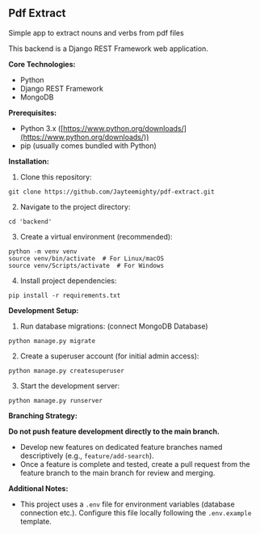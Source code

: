 ##  **Pdf Extract**

Simple app to extract nouns and verbs from pdf files


This backend is a Django REST Framework web application.

**Core Technologies:**

* Python
* Django REST Framework
* MongoDB

**Prerequisites:**

* Python 3.x ([https://www.python.org/downloads/](https://www.python.org/downloads/))
* pip (usually comes bundled with Python)

**Installation:**

1. Clone this repository:

```
git clone https://github.com/Jayteemighty/pdf-extract.git
```
2. Navigate to the project directory:

```
cd 'backend'
```
3. Create a virtual environment (recommended):

```
python -m venv venv
source venv/bin/activate  # For Linux/macOS
source venv/Scripts/activate  # For Windows
```
4. Install project dependencies:

```
pip install -r requirements.txt
```

**Development Setup:**

1. Run database migrations: (connect MongoDB Database)

```
python manage.py migrate
```
2. Create a superuser account (for initial admin access):

```
python manage.py createsuperuser
```
3. Start the development server:

```
python manage.py runserver
```

**Branching Strategy:**

**Do not push feature development directly to the main branch.**

* Develop new features on dedicated feature branches named descriptively (e.g., `feature/add-search`).
* Once a feature is complete and tested, create a pull request from the feature branch to the main branch for review and merging.

**Additional Notes:**

* This project uses a `.env` file for environment variables (database connection etc.). Configure this file locally following the `.env.example` template.